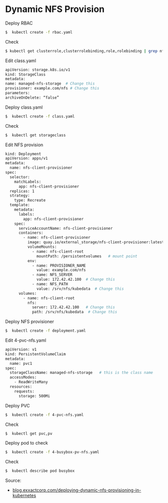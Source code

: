 # Dynamic NFS Provision
Deploy RBAC
```sh
$  kubectl create -f rbac.yaml
```
Check 
```sh
$ kubectl get clusterrole,clusterrolebinding,role,rolebinding | grep nfs
```
Edit class.yaml
```sh
apiVersion: storage.k8s.io/v1
kind: StorageClass
metadata:
name: managed-nfs-storage  # Change this
provisioner: example.com/nfs # Change this
parameters:
archiveOnDelete: “false”
```
Deploy class.yaml
```sh
$  kubectl create -f class.yaml
```
Check
```sh
$  kubectl get storageclass
```
Edit NFS provision
```sh
kind: Deployment
apiVersion: apps/v1
metadata:
  name: nfs-client-provisioner
spec:
  selector:
    matchLabels:
      app: nfs-client-provisioner
  replicas: 1
  strategy:
    type: Recreate
  template:
    metadata:
      labels:
        app: nfs-client-provisioner
    spec:
      serviceAccountName: nfs-client-provisioner
      containers:
        - name: nfs-client-provisioner
          image: quay.io/external_storage/nfs-client-provisioner:latest
          volumeMounts:
            - name: nfs-client-root
              mountPath: /persistentvolumes   # mount point
          env:
            - name: PROVISIONER_NAME
              value: example.com/nfs
            - name: NFS_SERVER
              value: 172.42.42.100  # Change this
            - name: NFS_PATH
              value: /srv/nfs/kubedata  # Change this
      volumes:
        - name: nfs-client-root
          nfs:
            server: 172.42.42.100   # Change this
            path: /srv/nfs/kubedata  # Change this
```  
Deploy NFS provisioner
```sh
$  kubectl create -f deployment.yaml
```
Edit 4-pvc-nfs.yaml
```sh
apiVersion: v1
kind: PersistentVolumeClaim
metadata:
  name: pvc1
spec:
  storageClassName: managed-nfs-storage   # this is the class name
  accessModes:
    - ReadWriteMany
  resources:
    requests:
      storage: 500Mi
```
Deploy PVC
```sh
$  kubectl create -f 4-pvc-nfs.yaml
```
Check
```sh
$  kubectl get pvc,pv
```
Deploy pod to check
```sh
$  kubectl create -f 4-busybox-pv-nfs.yaml
```
Check
```sh
$  kubectl describe pod busybox
```
Source:
- [blog.exxactcorp.com/deploying-dynamic-nfs-provisioning-in-kubernetes](https://blog.exxactcorp.com/deploying-dynamic-nfs-provisioning-in-kubernetes/)

